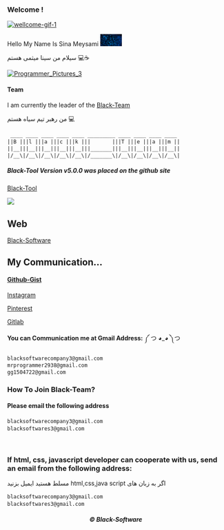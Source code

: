 ### Welcome !
[![wellcome-gif-1](https://user-images.githubusercontent.com/78996423/115946188-cf20fe00-a4d4-11eb-811a-4b9d8f91fa34.gif)](https://github.com/mrprogrammer2938)

Hello My Name Is Sina Meysami <img src="https://github.com/mrprogrammer2938/mrprogrammer2938/blob/master/hack_gif.gif" width="50" alt="Matrix Pictures" title="Matrix Pictures">

سیلام من سینا میثمی هستم 💻☕

<!--  سینا میثمی 😃 -->

[![Programmer_Pictures_3](https://user-images.githubusercontent.com/78996423/123982498-55c3f100-d9d8-11eb-964a-66a518614f20.png)](https://github.com/mrprogrammer2938)

#### Team
I am currently the leader of the [Black-Team](https://60f398cc3c89a.mywebzi.ir)

من رهبر تیم سیاه هستم 💻

```
 ____ ____ ____ ____ ____ _________ ____ ____ ____ ____ 
||B |||l |||a |||c |||k |||       |||T |||e |||a |||m ||
||__|||__|||__|||__|||__|||_______|||__|||__|||__|||__||
|/__\|/__\|/__\|/__\|/__\|/_______\|/__\|/__\|/__\|/__\|
```

##### Black-Tool Version v5.0.0 was placed on the github site
[Black-Tool](https://github.com/mrprogrammer2938/Black-Tool)


<img src="https://github-readme-stats.vercel.app/api?username=mrprogrammer2938&&show_icons=true&theme=dracula&line_height=27&v=5" />


## Web
[Black-Software](https://6154caba5f7b2.mywebzi.ir/)


## My Communication...

#### [Github-Gist](https://gist.github.com/mrprogrammer2938)

[Instagram](https://instagram.com/black_software_company)

[Pinterest](https://www.pinterest.com/mrprogrammer2938)

[Gitlab](https://gitlab.com/mrprogrammer2939)

**You can Communication me at Gmail Address:** ༼ つ ◕_◕ ༽つ 
```
blacksoftwarecompany3@gmail.com
mrprogrammer2938@gmail.com
gg1504722@gmail.com
```

### How To Join Black-Team?
#### Please email the following address
``` txt
blacksoftwarecompany3@gmail.com
blacksoftwares3@gmail.com
```
<br>

### If html, css, javascript developer can cooperate with us, send an email from the following address:


مسلط هستید ایمیل بزنید html,css,java script اگر به زبان های 

``` txt
blacksoftwarecompany3@gmail.com
blacksoftwares3@gmail.com
```

<center> <footer> <h5> © Black-Software </h5> </footer> </center>
